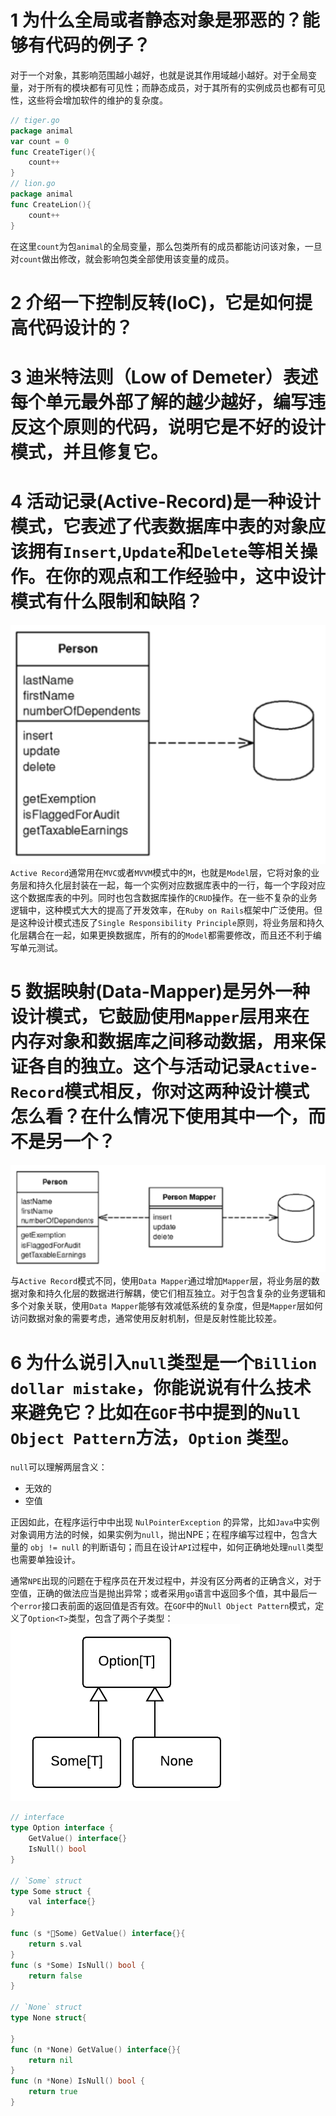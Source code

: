 # 1 为什么全局或者静态对象是邪恶的？能够有代码的例子？

对于一个对象，其影响范围越小越好，也就是说其作用域越小越好。对于全局变量，对于所有的模块都有可见性；而静态成员，对于其所有的实例成员也都有可见性，这些将会增加软件的维护的复杂度。
```go
// tiger.go
package animal
var count = 0
func CreateTiger(){
    count++
}
// lion.go
package animal
func CreateLion(){
    count++
}
```
在这里`count`为包`animal`的全局变量，那么包类所有的成员都能访问该对象，一旦对`count`做出修改，就会影响包类全部使用该变量的成员。

# 2 介绍一下控制反转(IoC)，它是如何提高代码设计的？
  
# 3 迪米特法则（Low of Demeter）表述每个单元最外部了解的越少越好，编写违反这个原则的代码，说明它是不好的设计模式，并且修复它。

# 4 活动记录(Active-Record)是一种设计模式，它表述了代表数据库中表的对象应该拥有`Insert`,`Update`和`Delete`等相关操作。在你的观点和工作经验中，这中设计模式有什么限制和缺陷？
![](./images/active_record.png)
`Active Record`通常用在`MVC`或者`MVVM`模式中的`M`，也就是`Model`层，它将对象的业务层和持久化层封装在一起，每一个实例对应数据库表中的一行，每一个字段对应这个数据库表的中列。同时也包含数据库操作的`CRUD`操作。在一些不复杂的业务逻辑中，这种模式大大的提高了开发效率，在`Ruby on Rails`框架中广泛使用。但是这种设计模式违反了`Single Responsibility Principle`原则，将业务层和持久化层耦合在一起，如果更换数据库，所有的的`Model`都需要修改，而且还不利于编写单元测试。

# 5 数据映射(Data-Mapper)是另外一种设计模式，它鼓励使用`Mapper`层用来在内存对象和数据库之间移动数据，用来保证各自的独立。这个与活动记录`Active-Record`模式相反，你对这两种设计模式怎么看？在什么情况下使用其中一个，而不是另一个？
![](./images/data_mapper.png)
与`Active Record`模式不同，使用`Data Mapper`通过增加`Mapper`层，将业务层的数据对象和持久化层的数据进行解耦，使它们相互独立。对于包含复杂的业务逻辑和多个对象关联，使用`Data Mapper`能够有效减低系统的复杂度，但是`Mapper`层如何访问数据对象的需要考虑，通常使用反射机制，但是反射性能比较差。

# 6 为什么说引入`null`类型是一个`Billion dollar mistake`，你能说说有什么技术来避免它？比如在`GOF`书中提到的`Null Object Pattern`方法，`Option` 类型。
`null`可以理解两层含义：
- 无效的
- 空值
  
正因如此，在程序运行中中出现 `NulPointerException` 的异常，比如`Java`中实例对象调用方法的时候，如果实例为`null`，抛出NPE；在程序编写过程中，包含大量的 `obj != null` 的判断语句；而且在设计`API`过程中，如何正确地处理`null`类型也需要单独设计。

通常`NPE`出现的问题在于程序员在开发过程中，并没有区分两者的正确含义，对于空值，正确的做法应当是抛出异常；或者采用`go`语言中返回多个值，其中最后一个`error`接口表前面的返回值是否有效。在`GOF`中的`Null Object Pattern`模式，定义了`Option<T>`类型，包含了两个子类型：
![](./images/null.png)
```go
// interface
type Option interface {
    GetValue() interface{}
    IsNull() bool
}

// `Some` struct
type Some struct {
    val interface{}
}

func (s *Some) GetValue() interface{}{
    return s.val
}
func (s *Some) IsNull() bool {
    return false
}

// `None` struct
type None struct{

}
func (n *None) GetValue() interface{}{
    return nil
}
func (n *None) IsNull() bool {
    return true
}
```
